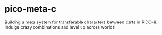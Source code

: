 # pico-meta-c
Building a meta system for transferable characters between carts in PICO-8.  Indulge crazy combinations and level up across worlds!
